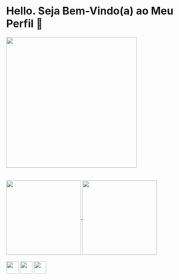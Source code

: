 # Hello. Seja Bem-Vindo(a) ao Meu Perfil 👋
<a href="https://github.com/YuriLima1/YuriLima1/assets/167240882/21eba8e5-7a1d-4709-bb09-43d7fc50cb84">
  <img height=350 align="center" src="https://github.com/YuriLima1/YuriLima1/assets/167240882/21eba8e5-7a1d-4709-bb09-43d7fc50cb84" />
</a>

<br>
<br>
<br>

<a href="https://github.com/YuriLima1/github-readme-stats">
  <img height=200 align="center" src="https://github-readme-stats.vercel.app/api?username=YuriLima1&show_icons=true&theme=yeblu" />
</a>
<a href="https://github.com/YuriLima1/convoychat">
  <img height=200 align="center" src="https://github-readme-stats.vercel.app/api/top-langs/?username=YuriLima1&layout=donut&theme=yeblu&langs_count=8&card_width=320" />
</a>

<br>
<br>
<div> 
  <a href="https://discord.gg/UYdQp9EwSX" target="_blank"><img src="https://img.shields.io/badge/Discord-7289DA?style=for-the-badge&logo=discord&logoColor=white" target="_blank" height=33 align="center"></a> 
  <a href = "mailto:yurialexandrelima409@gmail.com"><img src="https://img.shields.io/badge/Gmail-D14836?style=for-the-badge&logo=gmail&logoColor=white" target="_blank" height=33 align="center"></a>
  <a href="https://www.linkedin.com/in/yuri-lima-a8b284314/" target="_blank"><img src="https://img.shields.io/badge/-LinkedIn-%230077B5?style=for-the-badge&logo=linkedin&logoColor=white" target="_blank" height=33 align="center"></a> 
</div>
